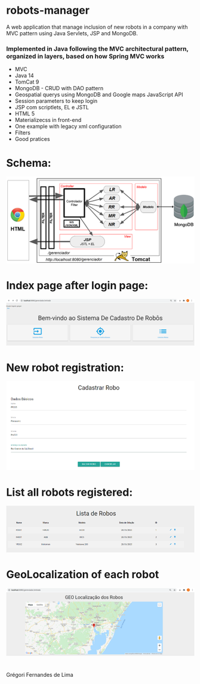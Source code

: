 # robots-manager
A web application that manage inclusion of new robots in a company with MVC pattern using Java Servlets, JSP and MongoDB.

### Implemented in Java following the MVC architectural pattern, organized in layers, based on how Spring MVC works

- MVC
- Java 14
- TomCat 9
- MongoDB - CRUD with DAO pattern
- Geospatial querys using MongoDB and Google maps JavaScript API
- Session parameters to keep login
- JSP com scriptlets, EL e JSTL
- HTML 5
- Materializecss in front-end
- One example with legacy xml configuration 
- Filters
- Good pratices


# Schema:
![](https://github.com/gregoriLima/robots-manager/blob/master/Schema.png)
#




# Index page after login page:
![](https://github.com/gregoriLima/robots-manager/blob/master/index.png)
#




# New robot registration:
![](https://github.com/gregoriLima/robots-manager/blob/master/novorob.png)
#




# List all robots registered:
![](https://github.com/gregoriLima/robots-manager/blob/master/list.png)
#



# GeoLocalization of each robot
![](https://github.com/gregoriLima/robots-manager/blob/master/geolocalization.png)
#


  Grégori Fernandes de Lima
